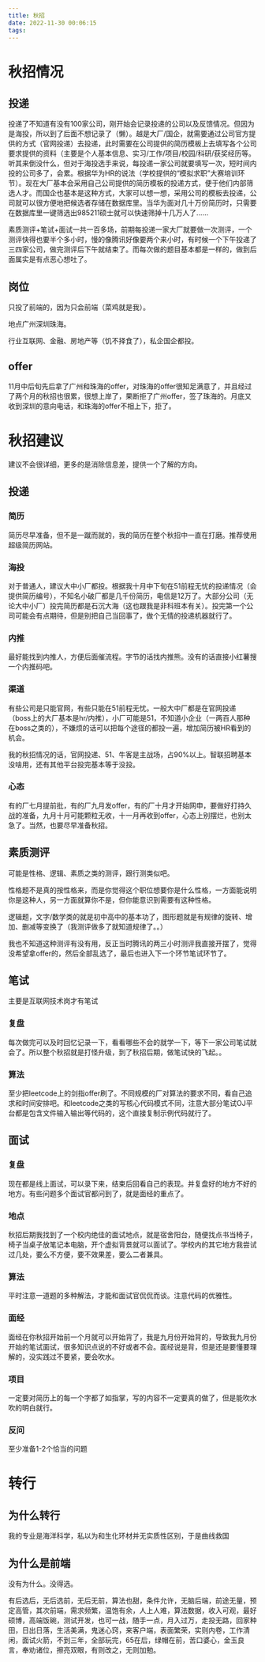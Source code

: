 ```yaml
---
title: 秋招
date: 2022-11-30 00:06:15
tags:
---
```


# 秋招情况

## 投递

投递了不知道有没有100家公司，刚开始会记录投递的公司以及反馈情况。但因为是海投，所以到了后面不想记录了（懒）。越是大厂/国企，就需要通过公司官方提供的方式（官网投递）去投递，此时需要在公司提供的简历模板上去填写各个公司要求提供的资料（主要是个人基本信息、实习/工作/项目/校园/科研/获奖经历等。听其来倒没什么，但对于海投选手来说，每投递一家公司就要填写一次，短时间内投的公司多了，会累。根据华为HR的说法（学校提供的“模拟求职”大赛培训环节）。现在大厂基本会采用自己公司提供的简历模板的投递方式，便于他们内部筛选人才。而国企也基本是这种方式，大家可以想一想，采用公司的模板去投递，公司就可以很方便地把候选者存储在数据库里。当华为面对几十万份简历时，只需要在数据库里一键筛选出985211硕士就可以快速筛掉十几万人了……

素质测评+笔试+面试一共一百多场，前期每投递一家大厂就要做一次测评，一个测评快得也要半个多小时，慢的像腾讯好像要两个来小时，有时候一个下午投递了三四家公司，做完测评后下午就结束了。而每次做的题目基本都是一样的，做到后面属实是有点恶心想吐了。

## 岗位

只投了前端的，因为只会前端（菜鸡就是我）。

地点广州深圳珠海。

行业互联网、金融、房地产等（饥不择食了），私企国企都投。

## offer

11月中后旬先后拿了广州和珠海的offer，对珠海的offer很知足满意了，并且经过了两个月的秋招也很累，很想上岸了，果断拒了广州offer，签了珠海的。月底又收到深圳的意向电话，和珠海的offer不相上下，拒了。

# 秋招建议

建议不会很详细，更多的是消除信息差，提供一个了解的方向。

## 投递

### 简历

简历尽早准备，但不是一蹴而就的，我的简历在整个秋招中一直在打磨。推荐使用超级简历网站。

### 海投

对于普通人，建议大中小厂都投。根据我十月中下旬在51前程无忧的投递情况（会提供简历编号），不知名小破厂都是几千份简历，电信是12万了。大部分公司（无论大中小厂）投完简历都是石沉大海（这也跟我是非科班本有关）。投完第一个公司可能会有点期待，但是别把自己当回事了，做个无情的投递机器就行了。

### 内推

最好能找到内推人，方便后面催流程。字节的话找内推熊。没有的话直接小红薯搜一个内推码吧。

### 渠道

有些公司是只能官网，有些只能在51前程无忧。一般大中厂都是在官网投递（boss上的大厂基本是hr/内推），小厂可能是51，不知道小企业（一两百人那种在boss之类的），不嫌烦的话可以把每个途径的都投一遍，增加简历被HR看到的机会。

我的秋招情况的话，官网投递、51、牛客是主战场，占90%以上。智联招聘基本没啥用，还有其他平台投完基本等于没投。

### 心态

有的厂七月提前批，有的厂九月发offer，有的厂十月才开始网申，要做好打持久战的准备，九月十月可能颗粒无收，十一月再收到offer，心态上别摆烂，也别太急了。当然，也要尽早准备秋招。

## 素质测评

可能是性格、逻辑、素质之类的测评，跟行测类似吧。

性格题不是真的按性格来，而是你觉得这个职位想要你是什么性格，一方面能说明你是这种人，另一方面就算你不是，但你能意识到需要有这种性格。

逻辑题，文字/数学类的就是初中高中的基本功了，图形题就是有规律的旋转、增加、删减等变换了（我测评做多了就知道规律了。。）

我也不知道这种测评有没有用，反正当时腾讯的两三小时测评我直接开摆了，觉得没希望拿offer的，然后全部乱选了，最后也进入下一个环节笔试环节了。

## 笔试

主要是互联网技术岗才有笔试

### 复盘

每次做完可以及时回忆记录一下，看看哪些不会的就学一下，等下一家公司笔试就会了。所以整个秋招就是打怪升级，到了秋招后期，做笔试快的飞起。。

### 算法

至少把leetcode上的剑指offer刷了。不同规模的厂对算法的要求不同，看自己追求和时间安排吧。和leetcode之类的写核心代码模式不同，注意大部分笔试OJ平台都是包含文件输入输出等代码的，这个直接复制示例代码就行了。

## 面试

### 复盘

现在都是线上面试，可以录下来，结束后回看自己的表现。并复盘好的地方不好的地方。有些问题多个面试官都问到了，就是面经的重点了。

### 地点

秋招后期我找到了一个校内绝佳的面试地点，就是宿舍阳台，随便找点书当椅子，椅子当桌子放笔记本电脑，开个虚拟背景就可以面试了。学校内的其它地方我尝试过几处，要么不方便，要不效果差，要么二者兼具。

### 算法

平时注意一道题的多种解法，才能和面试官侃侃而谈。注意代码的优雅性。

### 面经

面经在你秋招开始前一个月就可以开始背了，我是九月份开始背的，导致我九月份开始的笔试面试，很多知识点说的不好或者不会。面经说是背，但是还是要懂要理解的，没实践过不要紧，要会吹水。

### 项目

一定要对简历上的每一个字都了如指掌，写的内容不一定要真的做了，但是能吹水吹的明白就行。

### 反问

至少准备1-2个恰当的问题

# 转行

## 为什么转行

我的专业是海洋科学，私以为和生化环材并无实质性区别，于是曲线救国

## 为什么是前端

没有为什么。没得选。

有后选后，无后选前，无后无前，算法也甜，条件允许，无脑后端，前途无量，预定高管，其次前端，需求频繁，温饱有余，人上人难，算法数据，收入可观，最好硕博，高端饭碗，测试开发，也可一战，随手一点，月入过万，走投无路，回家种田，日出日落，生活美满，鬼迷心窍，来客户端，表面繁荣，实则内卷，工作清闲，面试火箭，不到三年，全部玩完，65在后，绿帽在前，苦口婆心，金玉良言，奉劝诸位，擦亮双眼，有则改之，无则加勉。

